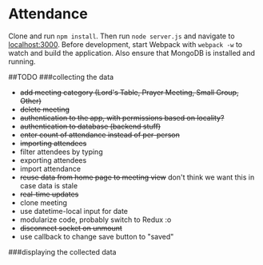 # Attendance

Clone and run `npm install`. Then run `node server.js` and navigate to 
[localhost:3000](http://localhost:3000). Before development, start Webpack with `webpack -w` to watch
and build the application. Also ensure that MongoDB is installed and running.

##TODO
###collecting the data
* ~~add meeting category (Lord's Table, Prayer Meeting, Small Group, Other)~~
* ~~delete meeting~~
* ~~authentication to the app, with permissions based on locality?~~
* ~~authentication to database (backend stuff)~~
* ~~enter count of attendance instead of per-person~~
* ~~importing attendees~~
* filter attendees by typing
* exporting attendees
* import attendance
* ~~reuse data from home page to meeting view~~ don't think we want this in
case data is stale
* ~~real-time updates~~
* clone meeting
* use datetime-local input for date
* modularize code, probably switch to Redux :o
* ~~disconnect socket on unmount~~
* use callback to change save button to "saved"

###displaying the collected data
